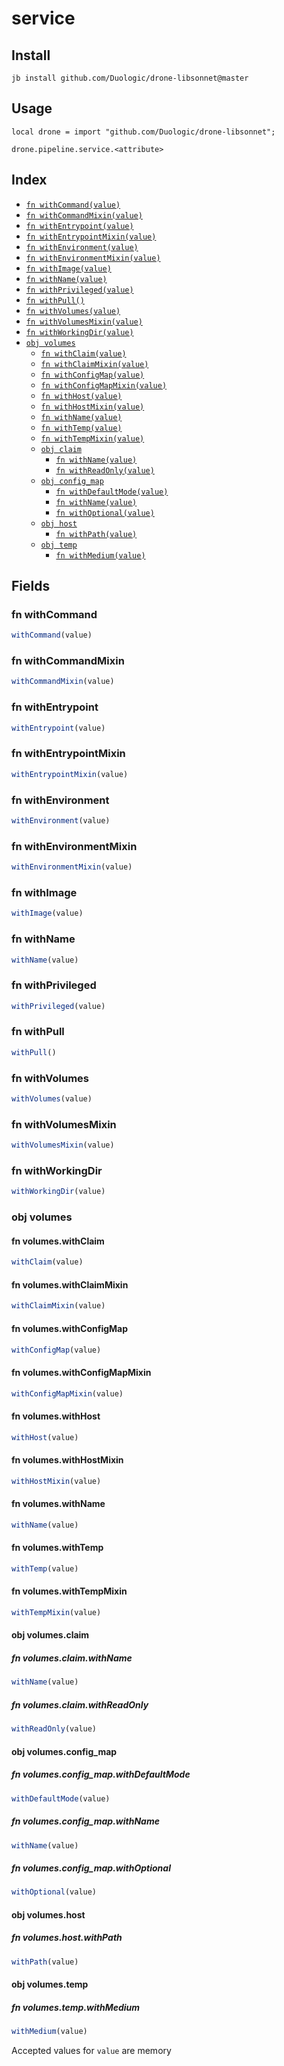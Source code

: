 # service



## Install

```
jb install github.com/Duologic/drone-libsonnet@master
```

## Usage

```jsonnet
local drone = import "github.com/Duologic/drone-libsonnet";

drone.pipeline.service.<attribute>

```

## Index

* [`fn withCommand(value)`](#fn-withcommand)
* [`fn withCommandMixin(value)`](#fn-withcommandmixin)
* [`fn withEntrypoint(value)`](#fn-withentrypoint)
* [`fn withEntrypointMixin(value)`](#fn-withentrypointmixin)
* [`fn withEnvironment(value)`](#fn-withenvironment)
* [`fn withEnvironmentMixin(value)`](#fn-withenvironmentmixin)
* [`fn withImage(value)`](#fn-withimage)
* [`fn withName(value)`](#fn-withname)
* [`fn withPrivileged(value)`](#fn-withprivileged)
* [`fn withPull()`](#fn-withpull)
* [`fn withVolumes(value)`](#fn-withvolumes)
* [`fn withVolumesMixin(value)`](#fn-withvolumesmixin)
* [`fn withWorkingDir(value)`](#fn-withworkingdir)
* [`obj volumes`](#obj-volumes)
  * [`fn withClaim(value)`](#fn-volumeswithclaim)
  * [`fn withClaimMixin(value)`](#fn-volumeswithclaimmixin)
  * [`fn withConfigMap(value)`](#fn-volumeswithconfigmap)
  * [`fn withConfigMapMixin(value)`](#fn-volumeswithconfigmapmixin)
  * [`fn withHost(value)`](#fn-volumeswithhost)
  * [`fn withHostMixin(value)`](#fn-volumeswithhostmixin)
  * [`fn withName(value)`](#fn-volumeswithname)
  * [`fn withTemp(value)`](#fn-volumeswithtemp)
  * [`fn withTempMixin(value)`](#fn-volumeswithtempmixin)
  * [`obj claim`](#obj-volumesclaim)
    * [`fn withName(value)`](#fn-volumesclaimwithname)
    * [`fn withReadOnly(value)`](#fn-volumesclaimwithreadonly)
  * [`obj config_map`](#obj-volumesconfig_map)
    * [`fn withDefaultMode(value)`](#fn-volumesconfig_mapwithdefaultmode)
    * [`fn withName(value)`](#fn-volumesconfig_mapwithname)
    * [`fn withOptional(value)`](#fn-volumesconfig_mapwithoptional)
  * [`obj host`](#obj-volumeshost)
    * [`fn withPath(value)`](#fn-volumeshostwithpath)
  * [`obj temp`](#obj-volumestemp)
    * [`fn withMedium(value)`](#fn-volumestempwithmedium)

## Fields

### fn withCommand

```ts
withCommand(value)
```



### fn withCommandMixin

```ts
withCommandMixin(value)
```



### fn withEntrypoint

```ts
withEntrypoint(value)
```



### fn withEntrypointMixin

```ts
withEntrypointMixin(value)
```



### fn withEnvironment

```ts
withEnvironment(value)
```



### fn withEnvironmentMixin

```ts
withEnvironmentMixin(value)
```



### fn withImage

```ts
withImage(value)
```



### fn withName

```ts
withName(value)
```



### fn withPrivileged

```ts
withPrivileged(value)
```



### fn withPull

```ts
withPull()
```



### fn withVolumes

```ts
withVolumes(value)
```



### fn withVolumesMixin

```ts
withVolumesMixin(value)
```



### fn withWorkingDir

```ts
withWorkingDir(value)
```



### obj volumes


#### fn volumes.withClaim

```ts
withClaim(value)
```



#### fn volumes.withClaimMixin

```ts
withClaimMixin(value)
```



#### fn volumes.withConfigMap

```ts
withConfigMap(value)
```



#### fn volumes.withConfigMapMixin

```ts
withConfigMapMixin(value)
```



#### fn volumes.withHost

```ts
withHost(value)
```



#### fn volumes.withHostMixin

```ts
withHostMixin(value)
```



#### fn volumes.withName

```ts
withName(value)
```



#### fn volumes.withTemp

```ts
withTemp(value)
```



#### fn volumes.withTempMixin

```ts
withTempMixin(value)
```



#### obj volumes.claim


##### fn volumes.claim.withName

```ts
withName(value)
```



##### fn volumes.claim.withReadOnly

```ts
withReadOnly(value)
```



#### obj volumes.config_map


##### fn volumes.config_map.withDefaultMode

```ts
withDefaultMode(value)
```



##### fn volumes.config_map.withName

```ts
withName(value)
```



##### fn volumes.config_map.withOptional

```ts
withOptional(value)
```



#### obj volumes.host


##### fn volumes.host.withPath

```ts
withPath(value)
```



#### obj volumes.temp


##### fn volumes.temp.withMedium

```ts
withMedium(value)
```



Accepted values for `value` are memory
